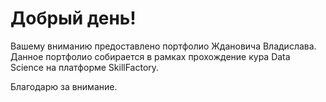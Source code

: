 #   Добрый день!    
 Вашему вниманию предоставлено портфолио Ждановича Владислава.    
 Данное портфолио собирается в рамках прохождение кура Data Science на платформе SkillFactory.    
 
 Благодарю за внимание.

